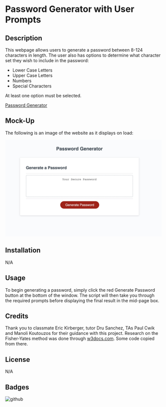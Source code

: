# Password Generator with User Prompts

## Description

This webpage allows users to generate a password between 8-124 characters in length. The user also has options to determine what character set they wish to include in the password:
- Lower Case Letters
- Upper Case Letters
- Numbers
- Special Characters

At least one option must be selected. 

[Password Generator](https://sam-lerner.github.io/unique-password-generator-sl// "Go to the Website!")

## Mock-Up

The following is an image of the website as it displays on load:

![website demo](./assets/images/site_preview.jpg)


## Installation

N/A

## Usage

To begin generating a password, simply click the red Generate Password button at the bottom of the window. The script will then take you through the required prompts before displaying the final result in the mid-page box.

## Credits

Thank you to classmate Eric Kirberger, tutor Dru Sanchez, TAs Paul Cwik and Manoli Koutouzos for their guidance with this project. Research on the Fisher-Yates method was done through [w3docs.com](https://www.w3docs.com/snippets/javascript/how-to-randomize-shuffle-a-javascript-array.html "w3docs"). Some code copied from there.

## License

N/A

## Badges

![github](https://img.shields.io/github/followers/sam-lerner?style=social)

